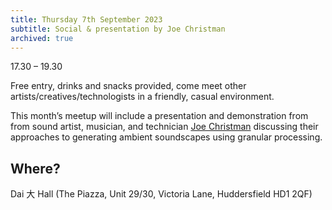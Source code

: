 ```yaml
---
title: Thursday 7th September 2023
subtitle: Social & presentation by Joe Christman
archived: true
---
```


17.30 – 19.30

Free entry, drinks and snacks provided, come meet other artists/creatives/technologists in a friendly, casual environment.

This month’s meetup will include a presentation and demonstration from from sound artist, musician, and technician [Joe Christman](https://www.flowcode.com/page/joechristman) discussing their approaches to generating ambient soundscapes using granular processing.

## Where?

Dai 大 Hall (The Piazza, Unit 29/30, Victoria Lane, Huddersfield HD1 2QF)